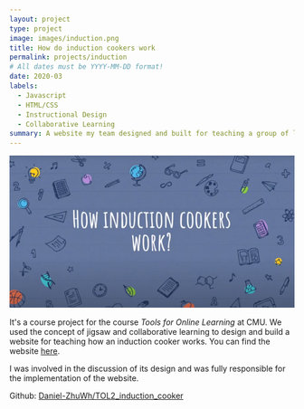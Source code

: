 ```yaml
---
layout: project
type: project
image: images/induction.png
title: How do induction cookers work
permalink: projects/induction
# All dates must be YYYY-MM-DD format!
date: 2020-03
labels:
  - Javascript
  - HTML/CSS
  - Instructional Design
  - Collaborative Learning
summary: A website my team designed and built for teaching a group of learners how an induction cooker works.
---
```


<img class="ui medium right floated rounded image" src="../images/induction_side.png">

It's a course project for the course *Tools for Online Learning* at CMU. We used the concept of jigsaw and collaborative learning to design and build a website for teaching how an induction cooker works. You can find the website [here](https://daniel-zhuwh.github.io/TOL2_induction_cooker/).

I was involved in the discussion of its design and was fully responsible for the implementation of the website.
 
Github: <a href="https://github.com/Daniel-ZhuWh/TOL2_induction_cooker"><i class="large github icon"></i>Daniel-ZhuWh/TOL2_induction_cooker</a>